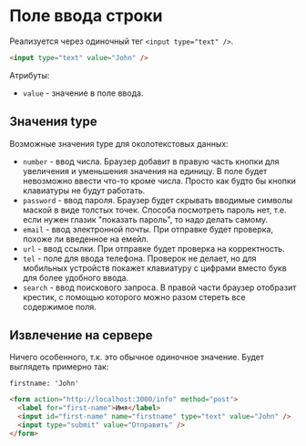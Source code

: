 # Поле ввода строки

Реализуется через одиночный тег `<input type="text" />`. 

```html
<input type="text" value="John" />
```

Атрибуты:

* `value` - значение в поле ввода.

## Значения type

Возможные значения type для околотекстовых данных:

* `number` - ввод числа. Браузер добавит в правую часть кнопки для увеличения и уменьшения значения на единицу. В поле будет невозможно ввести что-то кроме числа. Просто как будто бы кнопки клавиатуры не будут работать.
* `password` - ввод пароля. Браузер будет скрывать вводимые символы маской в виде толстых точек. Способа посмотреть пароль нет, т.е. если нужен глазик "показать пароль", то надо делать самому.
* `email` - ввод электронной почты. При отправке будет проверка, похоже ли введенное на емейл.
* `url` - ввод ссылки. При отправке будет проверка на корректность.
* `tel` - поле для ввода телефона. Проверок не делает, но для мобильных устройств покажет клавиатуру с цифрами вместо букв для более удобного ввода.
* `search` - ввод поискового запроса. В правой части браузер отобразит крестик, с помощью которого можно разом стереть все содержимое поля.

## Извлечение на сервере

Ничего особенного, т.к. это обычное одиночное значение. Будет выглядеть примерно так:

```
firstname: 'John'
```

```html
<form action="http://localhost:3000/info" method="post">
  <label for="first-name">Имя</label>
  <input id="first-name" name="firstname" type="text" value="John" />
  <input type="submit" value="Отправить" />
</form>
```



